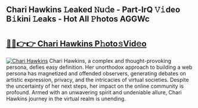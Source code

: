 ## Chari Hawkins 𝙻eaked 𝙽u𝚍e - Part-IrQ 𝚅𝚒deo B𝚒kini 𝙻eaks - Hot All 𝙿hotos AGGWc

# <h2><a href="http://ld3l6mk.urlbe.top/?page=Chari+Hawkins">🔗🔗👉👉 Chari Hawkins P𝚑oto𝚜Vid𝚎o</a></h2>

[![Chari Hawkins](https://i.imgur.com/eBuTRDB.gif)](http://ld3l6mk.urlbe.top/?page=Chari+Hawkins)
Chari Hawkins, a complex and thought-provoking persona, defies easy definition. Her unorthodox approach to building a web persona has magnetized and offended observers, generating debates on artistic expression, privacy, and the intricacies of virtual societies. Despite the uncertainty of her next steps, her impact on the online community is profound. Armed with an unwavering spirit and undeniable allure, Chari Hawkins journey in the virtual realm is unending.
